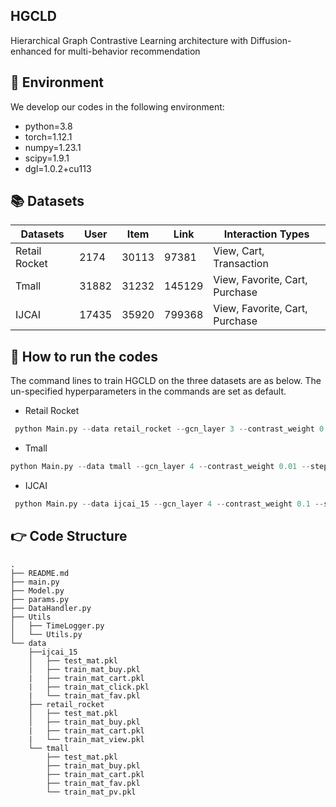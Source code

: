 
## HGCLD
 Hierarchical Graph Contrastive Learning architecture with Diffusion-enhanced for multi-behavior
recommendation
## 📝 Environment

We develop our codes in the following environment:

- python=3.8
- torch=1.12.1
- numpy=1.23.1
- scipy=1.9.1
- dgl=1.0.2+cu113

## 📚 Datasets

| Datasets          | User        | Item      | Link | Interaction Types     |
| ------------------- | --------------- |-----------| ------------- |---------------|
|Retail Rocket            |2174      |  30113  |97381          | View, Cart, Transaction |
| Tmall            | 31882        | 31232   | 145129        | View, Favorite, Cart, Purchase       |
| IJCAI       |17435      | 35920 | 799368       |View, Favorite, Cart, Purchase       |

## 🚀 How to run the codes

The command lines to train HGCLD on the three datasets are as below. The un-specified hyperparameters in the commands are set as default.

- Retail Rocket 

```python
 python Main.py --data retail_rocket --gcn_layer 3 --contrast_weight 0.1 --steps 200 --batch 2048 --latdim 128 

```

- Tmall

```python
python Main.py --data tmall --gcn_layer 4 --contrast_weight 0.01 --steps 200 --batch 8192 --latdim 256 
```

-  IJCAI 

```python
 python Main.py --data ijcai_15 --gcn_layer 4 --contrast_weight 0.1 --steps 50 --batch 8192 --latdim 512 
```

## 👉 Code Structure

```
.
├── README.md
├── main.py
├── Model.py
├── params.py
├── DataHandler.py
├── Utils
│   ├── TimeLogger.py
│   └── Utils.py
└── data
    ├──ijcai_15 
    │   ├── test_mat.pkl
    │   ├── train_mat_buy.pkl
    |   ├── train_mat_cart.pkl
    |   ├── train_mat_click.pkl
    |   └── train_mat_fav.pkl 
    ├── retail_rocket
    │   ├── test_mat.pkl
    │   ├── train_mat_buy.pkl
    |   ├── train_mat_cart.pkl
    |   └── train_mat_view.pkl  
    └── tmall
        ├── test_mat.pkl
        ├── train_mat_buy.pkl
        ├── train_mat_cart.pkl
        ├── train_mat_fav.pkl
        └── train_mat_pv.pkl
```

